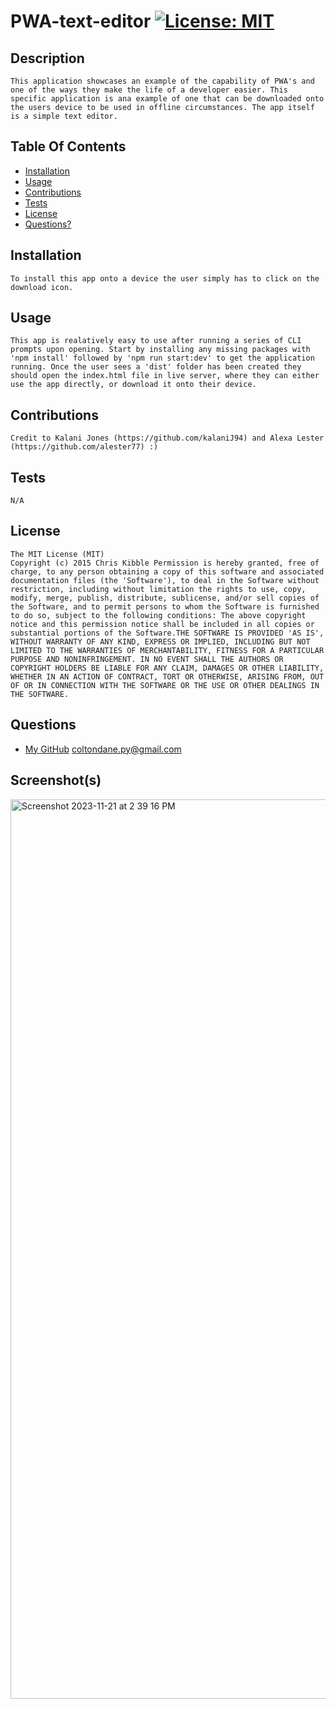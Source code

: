 # PWA-text-editor [![License: MIT](https://img.shields.io/badge/License-MIT-yellow.svg)](https://opensource.org/licenses/MIT)
## Description
    This application showcases an example of the capability of PWA's and one of the ways they make the life of a developer easier. This specific application is ana example of one that can be downloaded onto the users device to be used in offline circumstances. The app itself is a simple text editor.
## Table Of Contents
- [Installation](#installation)
- [Usage](#usage)
- [Contributions](#contributions)
- [Tests](#tests)
- [License](#license)
- [Questions?](#questions)
## Installation
    To install this app onto a device the user simply has to click on the download icon.
## Usage
    This app is realatively easy to use after running a series of CLI prompts upon opening. Start by installing any missing packages with 'npm install' followed by 'npm run start:dev' to get the application running. Once the user sees a 'dist' folder has been created they should open the index.html file in live server, where they can either use the app directly, or download it onto their device.
## Contributions
    Credit to Kalani Jones (https://github.com/kalaniJ94) and Alexa Lester (https://github.com/alester77) :)
## Tests
    N/A
## License
    The MIT License (MIT)
	Copyright (c) 2015 Chris Kibble Permission is hereby granted, free of charge, to any person obtaining a copy of this software and associated documentation files (the 'Software'), to deal in the Software without restriction, including without limitation the rights to use, copy, modify, merge, publish, distribute, sublicense, and/or sell copies of the Software, and to permit persons to whom the Software is furnished to do so, subject to the following conditions: The above copyright notice and this permission notice shall be included in all copies or substantial portions of the Software.THE SOFTWARE IS PROVIDED 'AS IS', WITHOUT WARRANTY OF ANY KIND, EXPRESS OR IMPLIED, INCLUDING BUT NOT LIMITED TO THE WARRANTIES OF MERCHANTABILITY, FITNESS FOR A PARTICULAR PURPOSE AND NONINFRINGEMENT. IN NO EVENT SHALL THE AUTHORS OR COPYRIGHT HOLDERS BE LIABLE FOR ANY CLAIM, DAMAGES OR OTHER LIABILITY, WHETHER IN AN ACTION OF CONTRACT, TORT OR OTHERWISE, ARISING FROM, OUT OF OR IN CONNECTION WITH THE SOFTWARE OR THE USE OR OTHER DEALINGS IN THE SOFTWARE.
## Questions
- [My GitHub](https://github.com/coltondane)
    coltondane.py@gmail.com
## Screenshot(s)
<img width="1439" alt="Screenshot 2023-11-21 at 2 39 16 PM" src="https://github.com/coltondane/PWA-text-editor/assets/113216904/ea0f5733-d482-421f-8feb-a40cf79f1cdb">

